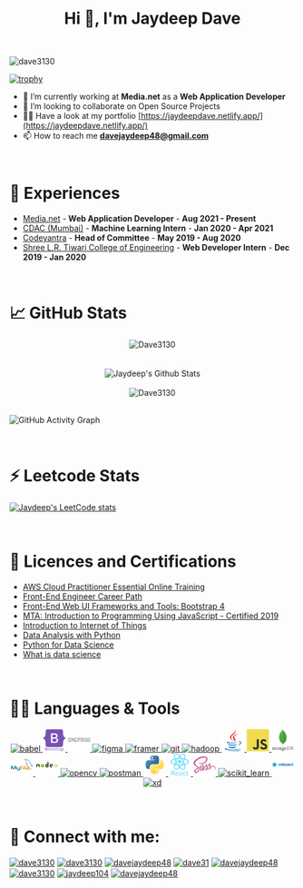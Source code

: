 <h1 align="center">Hi 👋, I'm Jaydeep Dave</h1> 
<!--<h3 align="center">A passionate Web Developer</h3>-->
<br />

<p align="left"> <img src="https://komarev.com/ghpvc/?username=dave3130&label=Profile%20views&color=0e75b6&style=flat" alt="dave3130" /> </p>

[![trophy](https://github-profile-trophy.vercel.app/?username=dave3130)](https://github.com/ryo-ma/github-profile-trophy)

- 🔭 I’m currently working at **Media.net** as a **Web Application Developer**
- 👯 I’m looking to collaborate on Open Source Projects
- 👨‍💻 Have a look at my portfolio [https://jaydeepdave.netlify.app/](https://jaydeepdave.netlify.app/)
- 📫 How to reach me **davejaydeep48@gmail.com**

<br />

# 💼 Experiences

- [Media.net](https://www.media.net/) - <b>Web Application Developer</b> - <b>Aug 2021 - Present</b>
- [CDAC (Mumbai)](https://www.cdac.in/index.aspx?id=mumbai) - <b>Machine Learning Intern</b> - <b>Jan 2020 - Apr 2021</b>
- [Codeyantra](https://www.linkedin.com/company/code-yantra/?lipi=urn%3Ali%3Apage%3Ad_flagship3_profile_view_base%3By1j4QgoqSVmXKs1chCfAdQ%3D%3D&licu=urn%3Ali%3Acontrol%3Ad_flagship3_profile_view_base-background_details_company) - <b>Head of Committee</b> - <b>May 2019 - Aug 2020</b>
- [Shree L.R. Tiwari College of Engineering](https://slrtce.in/) - <b>Web Developer Intern</b> - <b>Dec 2019 - Jan 2020</b>

<br />

# &#x1f4c8; GitHub Stats

<div align="center">
<img style="padding-bottom: 20px" src="https://github-readme-stats.vercel.app/api/top-langs?username=Dave3130&show_icons=true&locale=en&layout=compact&theme=radical" alt="Dave3130" /></p>

 <img src="https://github-readme-stats.vercel.app/api?username=Dave3130&include_all_commits=true&count_private=true&show_icons=true&line_height=20&&show_icons=true&theme=radical" alt="Jaydeep's Github Stats">
 
 </div>
 <br />
 
<div align="center">
 <img src="https://github-readme-streak-stats.herokuapp.com/?user=Dave3130&theme=radical" alt="Dave3130" /> 
</div>

<br />

![GitHub Activity Graph](https://activity-graph.herokuapp.com/graph?username=Dave3130&bg_color=000000&color=4fff67&line=4fff67&point=ffffff&area=true&hide_border=true)  

<br/>

# ⚡ Leetcode Stats 
[![Jaydeep's LeetCode stats](https://leetcode-stats-six.vercel.app/api?username=Dave3130&theme=dark)](https://leetcode.com/Dave3130/)

<br />

# 🏅 Licences and Certifications

- [AWS Cloud Practitioner Essential Online Training](https://drive.google.com/file/d/1nGRpXn-1qLNuc3tFhKQuzkWRmHdq1Q8H/view?usp=sharing)
- [Front-End Engineer Career Path](https://www.codecademy.com/profiles/Dave3130/certificates/5f85dd867b67b60014ac9ea3)
- [Front-End Web UI Frameworks and Tools: Bootstrap 4](https://www.coursera.org/account/accomplishments/certificate/N6KRR6LCE9TJ)
- [MTA: Introduction to Programming Using JavaScript - Certified 2019](https://www.youracclaim.com/badges/8ffe4e30-5c84-429c-9f6c-a4269b4943cb/linked_in_profile)
- [Introduction to Internet of Things](https://drive.google.com/file/d/1Uk5JIM7GHSPMMLaAzkHUPxoDjnBrY-yV/view?usp=sharing)
- [Data Analysis with Python](https://courses.cognitiveclass.ai/certificates/e99e4b0812454024b81d67e625ed5d63)
- [Python for Data Science](https://www.youracclaim.com/badges/20d6696b-b276-4b60-9379-6d69fa110374/linked_in_profile)
- [What is data science](https://www.coursera.org/account/accomplishments/certificate/Z6ADP97NCABV)

<br />

# 👨‍💻 Languages & Tools
<p align="center">
    <a href="https://babeljs.io/" target="_blank"> <img src="https://www.vectorlogo.zone/logos/babeljs/babeljs-icon.svg" alt="babel" width="40" height="40"/> </a>
    <a href="https://getbootstrap.com" target="_blank"> <img src="https://raw.githubusercontent.com/devicons/devicon/master/icons/bootstrap/bootstrap-plain-wordmark.svg" alt="bootstrap" width="40" height="40"/> </a>
    <a href="https://expressjs.com" target="_blank"> <img src="https://raw.githubusercontent.com/devicons/devicon/master/icons/express/express-original-wordmark.svg" alt="express" width="40" height="40"/> </a>
    <a href="https://www.figma.com/" target="_blank"> <img src="https://www.vectorlogo.zone/logos/figma/figma-icon.svg" alt="figma" width="40" height="40"/> </a> 
    <a href="https://www.framer.com/" target="_blank"> <img src="https://www.vectorlogo.zone/logos/framer/framer-icon.svg" alt="framer" width="40" height="40"/> </a>
    <a href="https://git-scm.com/" target="_blank"> <img src="https://www.vectorlogo.zone/logos/git-scm/git-scm-icon.svg" alt="git" width="40" height="40"/> </a>
    <a href="https://hadoop.apache.org/" target="_blank"> <img src="https://www.vectorlogo.zone/logos/apache_hadoop/apache_hadoop-icon.svg" alt="hadoop" width="40" height="40"/> </a> 
    <a href="https://www.java.com" target="_blank"> <img src="https://raw.githubusercontent.com/devicons/devicon/master/icons/java/java-original.svg" alt="java" width="40" height="40"/> </a> 
    <a href="https://developer.mozilla.org/en-US/docs/Web/JavaScript" target="_blank"> <img src="https://raw.githubusercontent.com/devicons/devicon/master/icons/javascript/javascript-original.svg" alt="javascript" width="40" height="40"/> </a> 
    <a href="https://www.mongodb.com/" target="_blank"> <img src="https://raw.githubusercontent.com/devicons/devicon/master/icons/mongodb/mongodb-original-wordmark.svg" alt="mongodb" width="40" height="40"/> </a> 
    <a href="https://www.mysql.com/" target="_blank"> <img src="https://raw.githubusercontent.com/devicons/devicon/master/icons/mysql/mysql-original-wordmark.svg" alt="mysql" width="40" height="40"/> </a> 
    <a href="https://nodejs.org" target="_blank"> <img src="https://raw.githubusercontent.com/devicons/devicon/master/icons/nodejs/nodejs-original-wordmark.svg" alt="nodejs" width="40" height="40"/> </a> 
    <a href="https://opencv.org/" target="_blank"> <img src="https://www.vectorlogo.zone/logos/opencv/opencv-icon.svg" alt="opencv" width="40" height="40"/> </a>
    <a href="https://postman.com" target="_blank"> <img src="https://www.vectorlogo.zone/logos/getpostman/getpostman-icon.svg" alt="postman" width="40" height="40"/> </a> 
    <a href="https://www.python.org" target="_blank"> <img src="https://raw.githubusercontent.com/devicons/devicon/master/icons/python/python-original.svg" alt="python" width="40" height="40"/> </a> 
    <a href="https://reactjs.org/" target="_blank"> <img src="https://raw.githubusercontent.com/devicons/devicon/master/icons/react/react-original-wordmark.svg" alt="react" width="40" height="40"/> </a> 
    <a href="https://sass-lang.com" target="_blank"> <img src="https://raw.githubusercontent.com/devicons/devicon/master/icons/sass/sass-original.svg" alt="sass" width="40" height="40"/> </a> 
    <a href="https://scikit-learn.org/" target="_blank"> <img src="https://upload.wikimedia.org/wikipedia/commons/0/05/Scikit_learn_logo_small.svg" alt="scikit_learn" width="40" height="40"/> </a> 
    <a href="https://webpack.js.org" target="_blank"> <img src="https://raw.githubusercontent.com/devicons/devicon/d00d0969292a6569d45b06d3f350f463a0107b0d/icons/webpack/webpack-original-wordmark.svg" alt="webpack" width="40" height="40"/> </a> 
    <a href="https://www.adobe.com/products/xd.html" target="_blank"> <img src="https://cdn.worldvectorlogo.com/logos/adobe-xd.svg" alt="xd" width="40" height="40"/> </a> 
</p>

<br />

# 💌 Connect with me:

<p align="left">
<a href="https://codepen.io/dave3130" target="blank"><img align="center" src="https://raw.githubusercontent.com/rahuldkjain/github-profile-readme-generator/master/src/images/icons/Social/codepen.svg" alt="dave3130" height="30" width="40" /></a>
<a href="https://dev.to/dave3130" target="blank"><img align="center" src="https://cdn.jsdelivr.net/npm/simple-icons@3.0.1/icons/dev-dot-to.svg" alt="dave3130" height="30" width="40" /></a>
<a href="https://instagram.com/davejaydeep48" target="blank"><img align="center" src="https://raw.githubusercontent.com/rahuldkjain/github-profile-readme-generator/master/src/images/icons/Social/instagram.svg" alt="davejaydeep48" height="30" width="40" /></a>
<a href="https://www.codechef.com/users/dave31" target="blank"><img align="center" src="https://cdn.jsdelivr.net/npm/simple-icons@3.1.0/icons/codechef.svg" alt="dave31" height="30" width="40" /></a>
<a href="https://www.hackerrank.com/davejaydeep48" target="blank"><img align="center" src="https://raw.githubusercontent.com/rahuldkjain/github-profile-readme-generator/master/src/images/icons/Social/hackerrank.svg" alt="davejaydeep48" height="30" width="40" /></a>
<a href="https://www.leetcode.com/dave3130" target="blank"><img align="center" src="https://raw.githubusercontent.com/rahuldkjain/github-profile-readme-generator/master/src/images/icons/Social/leet-code.svg" alt="dave3130" height="30" width="40" /></a>
<a href="https://www.hackerearth.com/jaydeep104" target="blank"><img align="center" src="https://raw.githubusercontent.com/rahuldkjain/github-profile-readme-generator/master/src/images/icons/Social/hackerearth.svg" alt="jaydeep104" height="30" width="40" /></a>
<a href="https://auth.geeksforgeeks.org/user/davejaydeep48" target="blank"><img align="center" src="https://raw.githubusercontent.com/rahuldkjain/github-profile-readme-generator/master/src/images/icons/Social/geeks-for-geeks.svg" alt="davejaydeep48" height="30" width="40" /></a>
</p>

<!--
![ViewCount](https://views.whatilearened.today/views/github/Dave3130/views.svg)
-->


<!--
[![Readme Card](https://github-readme-stats.vercel.app/api/pin/?username=Dave3130&repo=github-readme-stats)](https://github.com/Dave3130/github-readme-stats)
-->

